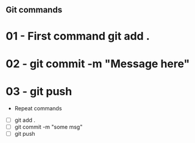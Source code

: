 ## Git commands

# 01 - First command git add .

# 02 - git commit -m "Message here"

# 03 - git push

- Repeat commands
- [ ] git add .
- [ ] git commit -m "some msg"
- [ ] git push
